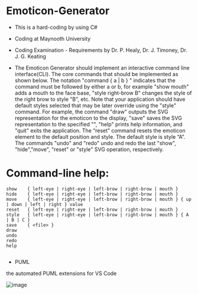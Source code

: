 # Emoticon-Generator

- This is a hard-coding by using C#

- Coding at Maynooth University

- Coding Examination - Requirements by Dr. P. Healy, Dr. J. Timoney, Dr. J. G. Keating

- The Emoticon Generator should implement an interactive command line interface(CLI). The core commands that should be implemented as shown below. The notation "command { a | b } " indicates that the command must be followed by either a or b, for example "show mouth" adds a mouth to the face base, "style right-brow B" changes the style of the right brow to style "B", etc. Note that your application should have default styles selected that may be later override using the "style" command. For example, the command "draw" outputs the SVG representation for the emoticon to the display, "save" saves the SVG representation to the specified "<file>", "help" prints help information, and "quit" exits the application. The “reset” command resets the emoticon element to the default position and style. The default style is style “A”. The commands "undo" and "redo" undo and redo the last "show", "hide","move", "reset" or "style" SVG operation, respectively. 
 
# Command-line help:
          
```
show    { left-eye | right-eye | left-brow | right-brow | mouth }
hide    { left-eye | right-eye | left-brow | right-brow | mouth }
move    { left-eye | right-eye | left-brow | right-brow | mouth } { up | down | left | right } value
reset   { left-eye | right-eye | left-brow | right-brow | mouth }
style   { left-eye | right-eye | left-brow | right-brow | mouth } { A | B | C }
save    { <file> }
draw
undo
redo
help
 
```

- PUML

 the automated PUML extensions for VS Code
 
![image](https://user-images.githubusercontent.com/33503189/151129678-4c420cae-2437-41f3-af5f-f1a167f6c2fb.png)
